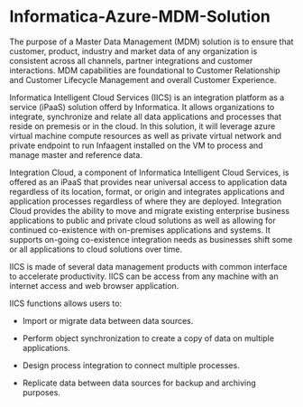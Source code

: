 # Informatica-Azure-MDM-Solution
The purpose of a Master Data Management (MDM) solution is to ensure that customer, product, industry and market data of any organization is consistent across all channels, partner integrations and customer interactions. MDM capabilities are foundational to Customer Relationship and Customer Lifecycle Management and overall Customer Experience. 

Informatica Intelligent Cloud Services (IICS) is an integration platform as a service (iPaaS) solution offerd by Informatica.  It allows organizations to integrate, synchronize and relate all data applications and processes that reside on premesis or in the cloud. In this solution, it will leverage azure virtual machine compute resources as well as private virtual network and private endpoint to run Infaagent installed on the VM to process and manage master and reference data.  

Integration Cloud, a component of Informatica Intelligent Cloud Services, is offered as an iPaaS  that provides near universal access to application data regardless of its location, format, or origin and integrates applications and application processes regardless of where they are deployed. Integration Cloud provides the ability to move and migrate existing enterprise business applications to public and private cloud solutions as well as allowing for continued co-existence with on-premises applications and systems. It supports on-going co-existence integration needs as businesses shift some or all applications to cloud solutions over time. 

IICS is made of several data management products with common interface to accelerate productivity.  IICS can be access from any machine with an internet access and web browser application.   

IICS functions allows users to: 

- Import or migrate data between data sources. 

- Perform object synchronization to create a copy of data on multiple applications. 

- Design process integration to connect multiple processes. 

- Replicate data between data sources for backup and archiving purposes. 
